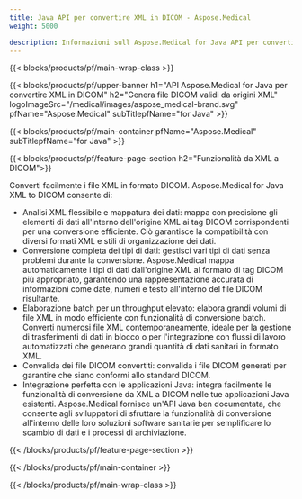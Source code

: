 ```yaml
---
title: Java API per convertire XML in DICOM - Aspose.Medical
weight: 5000

description: Informazioni sull Aspose.Medical for Java API per convertire XML in DICOM
---
```


{{< blocks/products/pf/main-wrap-class >}}

{{< blocks/products/pf/upper-banner h1="API Aspose.Medical for Java per convertire XML in DICOM" h2="Genera file DICOM validi da origini XML" logoImageSrc="/medical/images/aspose_medical-brand.svg" pfName="Aspose.Medical" subTitlepfName="for Java" >}}

{{< blocks/products/pf/main-container pfName="Aspose.Medical" subTitlepfName="for Java" >}}

{{< blocks/products/pf/feature-page-section h2="Funzionalità da XML a DICOM">}}

<p>Converti facilmente i file XML in formato DICOM. Aspose.Medical for Java XML to DICOM consente di:</p>

<ul>
<li>Analisi XML flessibile e mappatura dei dati: mappa con precisione gli elementi di dati all'interno dell'origine XML ai tag DICOM corrispondenti per una conversione efficiente. Ciò garantisce la compatibilità con diversi formati XML e stili di organizzazione dei dati.</li>
<li>Conversione completa dei tipi di dati: gestisci vari tipi di dati senza problemi durante la conversione. Aspose.Medical mappa automaticamente i tipi di dati dall'origine XML al formato di tag DICOM più appropriato, garantendo una rappresentazione accurata di informazioni come date, numeri e testo all'interno del file DICOM risultante.</li>
<li>Elaborazione batch per un throughput elevato: elabora grandi volumi di file XML in modo efficiente con funzionalità di conversione batch. Converti numerosi file XML contemporaneamente, ideale per la gestione di trasferimenti di dati in blocco o per l'integrazione con flussi di lavoro automatizzati che generano grandi quantità di dati sanitari in formato XML.</li>
<li>Convalida dei file DICOM convertiti: convalida i file DICOM generati per garantire che siano conformi allo standard DICOM.</li>
<li>Integrazione perfetta con le applicazioni Java: integra facilmente le funzionalità di conversione da XML a DICOM nelle tue applicazioni Java esistenti. Aspose.Medical fornisce un'API Java ben documentata, che consente agli sviluppatori di sfruttare la funzionalità di conversione all'interno delle loro soluzioni software sanitarie per semplificare lo scambio di dati e i processi di archiviazione.</li>
</ul>

{{< /blocks/products/pf/feature-page-section >}}

{{< /blocks/products/pf/main-container >}}

{{< /blocks/products/pf/main-wrap-class >}}